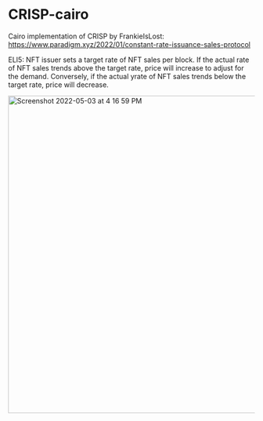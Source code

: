 # CRISP-cairo
Cairo implementation of CRISP by FrankieIsLost: https://www.paradigm.xyz/2022/01/constant-rate-issuance-sales-protocol

ELI5: NFT issuer sets a target rate of NFT sales per block. If the actual rate of NFT sales trends above the target rate, price will increase to adjust for the demand. Conversely, if the actual yrate of NFT sales trends below the target rate, price will decrease. 

<img width="648" alt="Screenshot 2022-05-03 at 4 16 59 PM" src="https://user-images.githubusercontent.com/10303769/166423018-c2856f2f-0130-4fec-a525-8a2c5e04d6a4.png">
